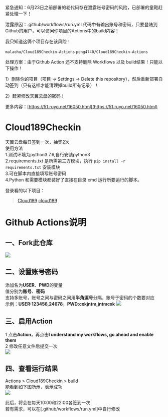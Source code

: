 紧急通知：6月23日之前部署的老代码存在泄露账号密码的风险，已部署的童鞋赶紧处理一下！

泄露原因：.github/workflows/run.yml 代码中有输出账号和密码，只要登陆到Github的用户，可以访问你项目的Actions中的build内容！

我只知道这俩个项目存在该风险！

```malaohu/Cloud189Checkin-Actions```
```peng4740/Cloud189Checkin-Actions```

处理方案：由于Github Action 还不支持删除 Workflows 以及 build结果！只能以下操作！

1）删除你的项目（项目 -> Settings -> Delete this repository），然后重新部署自动签到（只有这样才能清理掉build所有记录）！

2）赶紧修改天翼云盘的密码！

更多内容：[https://51.ruyo.net/16050.html](https://51.ruyo.net/16050.html)



# Cloud189Checkin
天翼云盘每日签到一次，抽奖2次  
使用方法  
1.测试环境为python3.7.6,自行安装python3  
2.requirements.txt 是所需第三方模块，执行 `pip install -r requirements.txt` 安装模块  
3.可在脚本内直接填写账号密码  
4.Python 和需要模块都装好了直接在目录 cmd 运行所要运行的脚本。   

登录看的以下项目：
> [Cloud189](https://github.com/Dawnnnnnn/Cloud189)
> [cloud189](https://github.com/Aruelius/cloud189)

# Github Actions说明
## 一、Fork此仓库
![](http://tu.yaohuo.me/imgs/2020/06/f059fe73afb4ef5f.png)
## 二、设置账号密码
添加名为**USER**、**PWD**的变量  
值分别为**账号**、**密码**  
支持多账号，账号之间与密码之间用**半角逗号**分隔，账号于密码的个数要对应  
示例：**USER:123456,24678**，**PWD:cxkjntm,jntmcxk**
![](http://tu.yaohuo.me/imgs/2020/06/748bf9c0ca6143cd.png)

## 三、启用Action
1 点击**Action**，再点击**I understand my workflows, go ahead and enable them**  
2 修改任意文件后提交一次  
![](http://tu.yaohuo.me/imgs/2020/06/34ca160c972b9927.png)

## 四、查看运行结果
Actions > Cloud189Checkin > build  
能看到如下图所示，表示成功  
![](http://tu.yaohuo.me/imgs/2020/06/b9e596c99f3835e0.png)

此后，将会在每天10:00和22:00各签到一次  
若有需求，可以在[.github/workflows/run.yml]中自行修改
